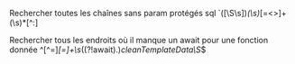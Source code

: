 Rechercher toutes les chaînes sans param protégés sql
`([\S\s])*(\s)*[=<>]+(\s)*[^:]

Rechercher tous les endroits où il manque un await pour une fonction donnée
^[^=]*[=]+\s*((?!await).)*cleanTemplateData\S*$